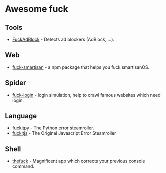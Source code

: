 # Awesome fuck

## Tools

- [FuckAdBlock](https://github.com/sitexw/FuckAdBlock) - Detects ad blockers (AdBlock, ...).

## Web

- [fuck-smartisan](https://github.com/geektheripper/fuck-smartisan) - a npm package that helps you fuck smartisanOS.

## Spider

- [fuck-login](https://github.com/xchaoinfo/fuck-login) - login simulation, help to crawl famous websites which need login.

## Language

- [fuckitpy](https://github.com/ajalt/fuckitpy) - The Python error steamroller.
- [fuckitjs](https://github.com/mattdiamond/fuckitjs) - The Original Javascript Error Steamroller

## Shell
- [thefuck](https://github.com/nvbn/thefuck) - Magnificent app which corrects your previous console command.
